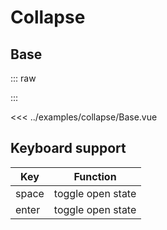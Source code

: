 <script setup lang="ts">
import Base from "../examples/collapse/Base.vue"
</script>

# Collapse

## Base

::: raw
<div class="preview">
  <Base />
</div>
:::

<<< ../examples/collapse/Base.vue

## Keyboard support

| Key   | Function          |
| ----- | ----------------- |
| space | toggle open state |
| enter | toggle open state |
